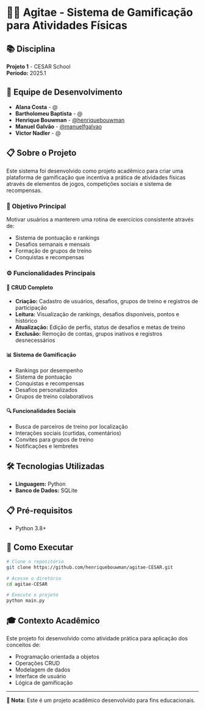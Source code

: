 # 🏃‍♂️ Agitae - Sistema de Gamificação para Atividades Físicas

## 📚 Disciplina
**Projeto 1** - CESAR School  
**Período:** 2025.1

## 👥 Equipe de Desenvolvimento
- **Alana Costa** - @
- **Bartholomeu Baptista** - @
- **Henrique Bouwman** - [@henriquebouwman](https://github.com/henriquebouwman)
- **Manuel Galvão** - [@manuelfgalvao](https://github.com/manuelfgalvao)
- **Victor Nadler** - @

## 📋 Sobre o Projeto

Este sistema foi desenvolvido como projeto acadêmico para criar uma plataforma de gamificação que incentiva a prática de atividades físicas através de elementos de jogos, competições sociais e sistema de recompensas.

### 🎯 Objetivo Principal
Motivar usuários a manterem uma rotina de exercícios consistente através de:
- Sistema de pontuação e rankings
- Desafios semanais e mensais
- Formação de grupos de treino
- Conquistas e recompensas

### ⚙️ Funcionalidades Principais

#### 🔧 **CRUD Completo**
- **Criação:** Cadastro de usuários, desafios, grupos de treino e registros de participação
- **Leitura:** Visualização de rankings, desafios disponíveis, pontos e histórico
- **Atualização:** Edição de perfis, status de desafios e metas de treino
- **Exclusão:** Remoção de contas, grupos inativos e registros desnecessários

#### 📊 **Sistema de Gamificação**
- Rankings por desempenho
- Sistema de pontuação
- Conquistas e recompensas
- Desafios personalizados
- Grupos de treino colaborativos

#### 🔍 **Funcionalidades Sociais**
- Busca de parceiros de treino por localização
- Interações sociais (curtidas, comentários)
- Convites para grupos de treino
- Notificações e lembretes

## 🛠️ Tecnologias Utilizadas
- **Linguagem:** Python
- **Banco de Dados:** SQLite

## 📋 Pré-requisitos
- Python 3.8+

## 🚀 Como Executar

```bash
# Clone o repositório
git clone https://github.com/henriquebouwman/agitae-CESAR.git

# Acesse o diretório
cd agitae-CESAR

# Execute o projeto
python main.py
```

## 🎓 Contexto Acadêmico
Este projeto foi desenvolvido como atividade prática para aplicação dos conceitos de:
- Programação orientada a objetos
- Operações CRUD
- Modelagem de dados
- Interface de usuário
- Lógica de gamificação

---

**📝 Nota:** Este é um projeto acadêmico desenvolvido para fins educacionais.
